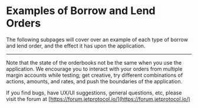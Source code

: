 # Examples of Borrow and Lend Orders

The following subpages will cover over an example of each type of borrow and lend order, and the effect it has upon the application.

****

Note that the state of the orderbooks not be the same when you use the application. We encourage you to interact with your orders from multiple margin accounts while testing; get creative, try different combinations of actions, amounts, and rates, and push the boundaries of the application.



If you find bugs, have UX/UI suggestions, general questions, etc, please visit the forum at [https://forum.jetprotocol.io/](https://forum.jetprotocol.io/)



